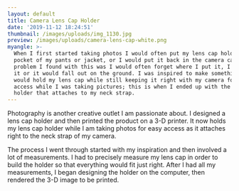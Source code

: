 ```yaml
---
layout: default
title: Camera Lens Cap Holder
date: '2019-11-12 18:24:51'
thumbnail: /images/uploads/img_1130.jpg
preview: /images/uploads/camera-lens-cap-white.png
myangle: >-
  When I first started taking photos I would often put my lens cap holder in the
  pocket of my pants or jacket, or I would put it back in the camera case. One
  problem I found with this was I would often forget where I put it, I'd sit on
  it or it would fall out on the ground. I was inspired to make something that
  would hold my lens cap while still keeping it right with my camera for easy
  access while I was taking pictures; this is when I ended up with the cap
  holder that attaches to my neck strap.
---
```

Photography is another creative outlet I am passionate about. I designed a lens cap holder and then printed the product on a 3-D printer. It now holds my lens cap holder while I am taking photos for easy access as it attaches right to the neck strap of my camera.

The process I went through started with my inspiration and then involved a lot of measurements. I had to precisely measure my lens cap in order to build the holder so that everything would fit just right. After I had all my measurements, I began designing the holder on the computer, then rendered the 3-D image to be printed.
